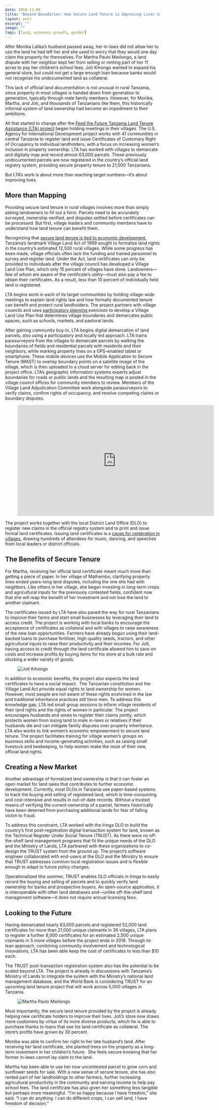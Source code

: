 ```yaml
---
date: 2018-11-08
title: "Beyond Boundaries: How Secure Land Tenure is Improving Lives in Rural Tanzania"
layout: post
excerpt: ""
image: ""
tags: [land, economic-growth, gender]
---
```

<p>After Monika Lalika’s husband passed away, her in-laws did not allow her to use the land he had left her and she used to worry that they would one day claim the property for themselves. For Martha Paulo Mwilongo, a land dispute with her neighbor kept her from selling or renting part of her 11 acres to pay her children’s school fees. Joti Kihongo wanted to expand his general store, but could not get a large enough loan because banks would not recognize his undocumented land as collateral.</p><p>This lack of official land documentation is not unusual in rural Tanzania, since property in most villages is handed down from generation to generation, typically through male family members. However, for Monika, Martha, and Joti, and thousands of Tanzanians like them, this historically informal system of land ownership had become an impediment to their ambitions.</p><p>All that started to change after the <a href="https://www.dai.com/our-work/projects/tanzania-feed-future-tanzania-land-tenure-assistance-lta?ref=pubs.ghost.io">Feed the Future Tanzania Land Tenure Assistance (LTA) project</a> began holding meetings in their villages. The U.S. Agency for International Development project works with 41 communities in central Tanzania to register land and issue Certificates of Customary Right of Occupancy to individual landholders, with a focus on increasing women’s inclusion in property ownership. LTA has worked with villages to demarcate and digitally map and record almost 63,000 parcels. These previously undocumented parcels are now registered in the country’s official land registry system, providing secure property tenure to 21,000 Tanzanians.</p><p>But LTA’s work is about more than reaching target numbers—it’s about improving lives.</p><h2 id="more-than-mapping">More than Mapping</h2><p>Providing secure land tenure in rural villages involves more than simply asking landowners to fill out a form. Parcels need to be accurately surveyed, ownership verified, and disputes settled before certificates can be processed. But first, village leaders and community members have to understand how land tenure can benefit them.</p><p>Recognizing that <a href="http://dai-global-developments.com/articles/putting-the-value-in-land-titling/?utm_source=daidotcom">secure land tenure is tied to economic development</a>, Tanzania’s landmark Village Land Act of 1999 sought to formalize land rights in the country’s estimated 12,500 rural villages. While some progress has been made, village officials often lack the funding and trained personnel to survey and register land. Under the Act, land certificates can only be provided to individuals after the village council has developed a Village Land Use Plan, which only 15 percent of villages have done. Landowners—few of whom are aware of the certificate’s utility—must also pay a fee to obtain their certificates. As a result, less than 10 percent of individually held land is registered.</p><p>LTA begins work in each of its target communities by holding village-wide meetings to explain land rights law and how formally documented tenure can benefit and protect rural landholders. The project partners with village councils and uses <a href="http://dai-global-developments.com/articles/lta-program-shows-benefit-of-truly-participatory-approach/?ref=pubs.ghost.io">participatory planning </a>exercises to develop a Village Land Use Plan that determines village boundaries and demarcates public spaces, such as schools, markets, and pastoral lands.</p><p>After gaining community buy-in, LTA begins digital demarcation of land parcels, also using a participatory and locally led approach. LTA trains parasurveyors from the villages to demarcate parcels by walking the boundaries of fields and residential parcels with residents and their neighbors, while marking property lines on a GPS-enabled tablet or smartphone. These mobile devices use the Mobile Application to Secure Tenure (MAST) to overlay boundary points on a satellite image of the village, which is then uploaded to a cloud server for editing back in the project office. LTA’s geographic information systems experts adjust boundaries for roads or public lands and the resulting map is posted in the village council offices for community members to review. Members of the Village Land Adjudication Committee work alongside parasurveyors to verify claims, confirm rights of occupancy, and resolve competing claims or boundary disputes.</p><figure class="kg-card kg-embed-card"><iframe src="https://player.vimeo.com/video/326565759" frameborder="0" webkitallowfullscreen="" mozallowfullscreen="" allowfullscreen="" width="640" height="360"></iframe></figure><p>The project works together with the local District Land Office (DLO) to register new claims in the official registry system and to print and issue formal land certificates. Issuing land certificates is a <a href="https://www.dai.com/news/more-than-500-rural-tanzanians-now-have-land-titles?ref=pubs.ghost.io">cause for celebration in villages</a>, drawing hundreds of attendees for music, dancing, and speeches from local leaders or district officials.</p><h2 id="the-benefits-of-secure-tenure">The Benefits of Secure Tenure</h2><p>For Martha, receiving her official land certificate meant much more than getting a piece of paper. In her village of Mathembo, clarifying property lines ended years-long land disputes, including the one she had with neighbors. Like others in her village, she began investing in long-term crops and agricultural inputs for the previously contested fields, confident now that she will reap the benefit of her investment and not lose the land to another claimant.</p><p>The certificates issued by LTA have also paved the way for rural Tanzanians to improve their farms and start small businesses by leveraging their land to access credit. The project is working with local banks to encourage the acceptance of certificates as collateral and with villages to raise awareness of the new loan opportunities. Farmers have already begun using their land-backed loans to purchase fertilizer, high-quality seeds, tractors, and other agricultural inputs to raise their productivity and their incomes. For Joti, having access to credit through the land certificate allowed him to save on costs and increase profits by buying items for his store at a bulk rate and stocking a wider variety of goods.</p><figure class="kg-card kg-image-card"><img src="https://pubs.ghost.io/uploads/Joti_store.jpg" class="kg-image" alt="Joti Kihongo" loading="lazy" title="Joti Kihongo in front of his now expanded store."></figure><p>In addition to economic benefits, the project also expects the land certificates to have a social impact.  The Tanzanian constitution and the Village Land Act provide equal rights to land ownership for women. However, most people are not aware of these rights enshrined in the law and traditional inheritance practices still favor men. To address this knowledge gap, LTA led small group sessions to inform village residents of their land rights and the rights of women in particular. The project encourages husbands and wives to register their claims jointly, which protects women from losing land to male in-laws or relatives if their husbands die and can mitigate family disputes over property inheritance. LTA also works to link women’s economic empowerment to secure land tenure. The project facilitates training for village women’s groups on business skills and income-generating activities, such as raising small livestock and beekeeping, to help women make the most of their new, official land rights.</p><h2 id="creating-a-new-market">Creating a New Market</h2><p>Another advantage of formalized land ownership is that it can foster an open market for land sales that contributes to further economic development. Currently, most DLOs in Tanzania use paper-based systems to track the buying and selling of registered land, which is time-consuming and cost-intensive and results in out-of-date records. Without a trusted means of verifying the current ownership of a parcel, farmers historically have been deterred from purchasing additional lands for fear of falling victim to fraud.</p><p>To address this constraint, LTA worked with the Iringa DLO to build the country’s first post-registration digital transaction system for land, known as the Technical Register Under Social Tenure (TRUST). As there were no off-the-shelf land management programs that fit the unique needs of the DLO and the Ministry of Lands, LTA partnered with these organizations to co-design the TRUST system from the ground up. The project’s software engineer collaborated with end-users at the DLO and the Ministry to ensure that TRUST addresses common local registration issues and is flexible enough to adapt to future policy changes.</p><p>Operationalized this summer, TRUST enables DLO officials in Iringa to easily record the buying and selling of parcels and to quickly verify land ownership for banks and prospective buyers. An open-source application, it is interoperable with other land databases and—unlike off-the-shelf land management software—it does not require annual licensing fees.</p><h2 id="looking-to-the-future">Looking to the Future</h2><p>Having demarcated nearly 63,000 parcels and registered 52,000 land certificates for more than 21,000 unique claimants in 36 villages, LTA plans to register a further 8,000 certificates for an estimated 2,500 unique claimants in 5 more villages before the project ends in 2019. Through its lean approach, combining community involvement and technological innovations, LTA has been able keep the cost of certificates to less than $10 each.</p><p>The TRUST post-transaction registration system also has the potential to be scaled beyond LTA. The project is already in discussions with Tanzania’s Ministry of Lands to integrate the system with the Ministry’s national land management database, and the World Bank is considering TRUST for an upcoming land tenure project that will work across 5,000 villages in Tanzania.</p><figure class="kg-card kg-image-card"><img src="https://pubs.ghost.io/uploads/Matembo_Women%20copy.jpg" class="kg-image" alt="Martha Paulo Mwilongo" loading="lazy" title="Martha Paulo Mwilongo, on right, holding her new land certificate."></figure><p>Most importantly, the secure land tenure provided by the project is already helping new certificate holders to improve their lives. Joti’s store now draws more customers by virtue of its more diverse products, which he is able to purchase thanks to loans that use his land certificate as collateral. The store’s profits have grown by 30 percent.</p><p>Monika was able to confirm her right to her late husband’s land. After receiving her land certificate, she planted trees on the property as a long-term investment in her children’s future.  She feels secure knowing that her former in-laws cannot lay claim to the land.</p><p>Martha has been able to use her now uncontested parcel to grow corn and sunflower seeds for sale. With a new sense of secure tenure, she has also rented part of her landholdings to other farmers, further increasing agricultural productivity in the community and earning income to help pay school fees. The land certificate has also given her something less tangible but perhaps more meaningful. “I’m so happy because I have freedom,” she said. “I can do anything. I can do different crops, I can sell land, I have freedom of decision.”</p>
  